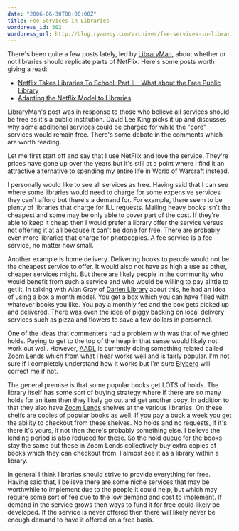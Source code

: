 ```yaml
---
date: "2006-06-30T00:00:00Z"
title: Fee Services in Libraries
wordpress_id: 302
wordpress_url: http://blog.ryaneby.com/archives/fee-services-in-libraries/
---
```

There's been quite a few posts lately, led by <a href="http://www.libraryman.com/">LibraryMan</a>, about whether or not libraries should replicate parts of NetFlix. Here's some posts worth giving a read:

<ul>
<li><a href="http://www.libraryman.com/blog/archives/000228.html">Netflix Takes Libraries To School: Part II - What about the Free Public Library</a></li>
<li><a href="http://www.davidleeking.com/2006/06/29/adapting-the-netflix-model-to-libraries/">Adapting the Netflix Model to Libraries</a></li>
</ul>

LibraryMan's post was in response to those who believe all services should be free as it's a public institution. David Lee King picks it up and discusses why some additional services could be charged for while the "core" services would remain free. There's some debate in the comments which are worth reading.

Let me first start off and say that I use NetFlix and love the service. They're prices have gone up over the years but it's still at a point where I find it an attractive alternative to spending my entire life in World of Warcraft instead.

I personally would like to see all services as free. Having said that I can see where some libraries would need to charge for some expensive services they can't afford but there's a demand for. For example, there seem to be plenty of libraries that charge for ILL requests. Mailing heavy books isn't the cheapest and some may be only able to cover part of the cost. If they're able to keep it cheap then I would prefer a library offer the service versus not offering it at all because it can't be done for free. There are probably even more libraries that charge for photocopies. A fee service is a fee service, no matter how small.

Another example is home delivery. Delivering books to people would not be the cheapest service to offer. It would also not have as high a use as other, cheaper services might. But there are likely people in the community who would benefit from such a service and who would be willing to pay alittle to get it. In talking with Alan Gray of <a href="http://darienlibrary.org/">Darien Library</a> about this, he had an idea of using a box a month model. You get a box which you can have filled with whatever books you like. You pay a monthly fee and the box gets picked up and delivered. There was even the idea of piggy backing on local delivery services such as pizza and flowers to save a few dollars in personnel.

One of the ideas that commenters had a problem with was that of weighted holds. Paying to get to the top of the heap in that sense would likely not work out well. However, <a href="http://www.aadl.org/">AADL</a> is currently doing something related called <a href="http://www.aadl.org/services/materials/zoomlends">Zoom Lends</a> which from what I hear works well and is fairly popular. I'm not sure if I completely understand how it works but I'm sure <a href="http://blyberg.net/">Blyberg</a> will correct me if not.

The general premise is that some popular books get LOTS of holds. The library itself has some sort of buying strategy where if there are so many holds for an item then they likely go out and get another copy. In addition to that they also have <a href="http://www.aadl.org/services/materials/zoomlends">Zoom Lends</a> shelves at the various libraries. On these shelfs are copies of popular books as well. If you pay a buck a week you get the ability to checkout from these shelves. No holds and no requests, if it's there it's yours, if not then there's probably something else. I believe the lending period is also reduced for these. So the hold queue for the books stay the same but those in Zoom Lends collectively buy extra copies of books which they can checkout from. I almost see it as a library within a library.

In general I think libraries should strive to provide everything for free. Having said that, I believe there are some niche services that may be worthwhile to implement due to the people it could help, but which may require some sort of fee due to the low demand and cost to implement. If demand in the service grows then ways to fund it for free could likely be developed. If the service is never offered then there will likely never be enough demand to have it offered on a free basis.
